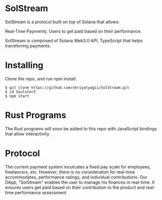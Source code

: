 # SolStream

SolStream is a protocol built on top of Solana that allows:

Real-Time Payments;
Users to get paid based on their performance.

SolStream is comprised of Solana Web3.0 API, TypeScript that helps transferring payments.

# Installing
Clone the repo, and run npm install.

```
$ git clone https://github.com/shriyatyagii/SolStream.git
$ cd Soulster3
$ npm start
```

# Rust Programs
The Rust programs will soon be added to this repo with JavaScript bindings that allow interactivity.

# Protocol
The current payment system inculcates a fixed pay scale for employees, freelancers, etc. However, there is no consideration for real-time accommodates, performance ratings, and individual contributions. Our DApp, "SolStream" enables the user to manage his finances in real-time. It ensures users get paid based on their contribution to the product and real-time performance assessment. 
